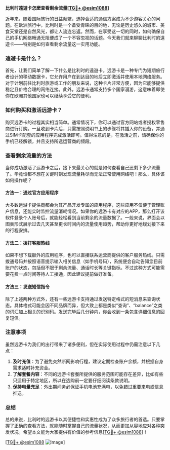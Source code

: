 **比利时遠遊卡怎麽查看剩余流量[[TG💪+ @esim1088](https://t.me/s/esim1088)]**

近年来，随着国际旅行的日益频繁，选择合适的通信方案成为不少游客关心的问题。在欧洲旅行中，比利时是一个备受青睐的目的地，无论是历史悠久的城市、美食天堂还是自然风光，都让人流连忘返。然而，在享受这一切的同时，如何确保自己的手机网络畅通无阻便成了一个不容忽视的话题。今天我们就来聊聊比利时的遠遊卡——特别是如何查看剩余流量这一实用功能。

### 遠遊卡是什么？

首先，让我们简单了解一下什么是比利时的遠遊卡。远游卡是一种专门为短期旅行者设计的移动数据卡，它允许用户在到达目的地后立即激活并使用本地网络服务。对于计划前往比利时旅游或工作的朋友来说，这种卡片非常方便，因为它能够提供稳定且价格合理的网络连接。此外，远游卡通常支持多个国家漫游，这意味着即使你在欧洲其他国家也可以继续享受它的便利。

### 如何购买和激活远游卡？

购买远游卡的过程其实相当简单。通常情况下，你可以通过官方网站或者授权零售商进行订购。一旦收到卡片后，只需按照说明书上的步骤将其插入你的设备，并通过SIM卡配套的应用程序完成激活即可。值得注意的是，在激活之前，请确保你的手机已经解锁，并且支持所选运营商的频段。

### 查看剩余流量的方法

当你成功激活了远游卡之后，接下来最关心的就是如何查看自己还剩下多少流量了。毕竟谁都不想在关键时刻发现流量耗尽而无法正常使用网络吧！那么，具体该如何操作呢？

#### 方法一：通过官方应用程序

大多数远游卡提供商都会为其产品开发专属的应用程序，这些应用不仅便于管理账户信息，还能实时监控流量消耗情况。如果你的远游卡有对应的APP，那么打开该软件登录个人账号后，就能轻松看到当前剩余的流量数据了。一般来说，界面会以图表形式展示过去几天甚至更长时间内的流量使用趋势，帮助你更好地规划接下来的行程安排。

#### 方法二：拨打客服热线

如果不想下载额外的应用程序，也可以直接联系运营商提供的客户服务热线。只需拨通号码并按照语音提示输入相关信息（如手机号码），系统便会自动告知您目前账户的状态，包括但不限于剩余流量、通话时长等关键指标。不过这种方式可能需要花费一点时间等待人工接通，因此建议提前做好准备。

#### 方法三：发送短信指令

除了上述两种方式外，还有一些远游卡支持通过发送特定格式的短消息来查询状态。具体格式可能会因不同品牌而异，但大致上都是类似“查询”、“balance”之类的词汇加上相关的识别码。发送完毕后几分钟内，你会收到一条包含详细信息的回复短信。

### 注意事项

虽然远游卡为我们的出行带来了诸多便利，但在实际使用过程中仍需注意以下几点：

1. **及时充值**：为了避免突然断网影响行程，建议定期检查账户余额，并根据自身需求适时补充资金。
2. **了解套餐内容**：不同的远游卡套餐所提供的服务范围可能存在差异，比如有些只适用于特定地区，所以在选购前一定要仔细阅读条款说明。
3. **保持电量充足**：外出期间务必保证手机电池充满电，以免错过重要来电或信息推送。

### 总结

总的来说，比利时的远游卡以其便捷性和实惠性成为了众多旅行者的首选。只要掌握了正确的查看方法，就能随时掌握自己的流量状况，从而更加从容地应对各种突发状况。希望本文能为大家提供有价值的参考信息[[TG💪+ @esim1088](https://t.me/s/esim1088)]！

[[TG💪+ @esim1088](https://t.me/s/esim1088) ![Image](https://i.postimg.cc/4NQfJmqS/Snipaste-2025-05-13-00-14-12.png)]